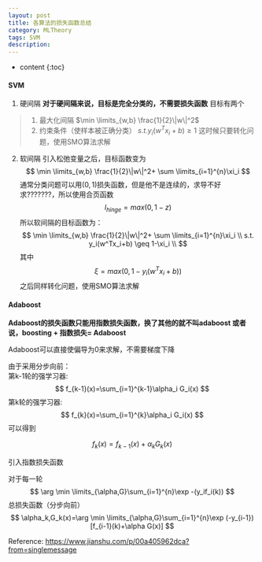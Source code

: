 ```yaml
---
layout: post
title: 各算法的损失函数总结
category: MLTheory
tags: SVM
description: 
---
```

* content
{:toc}

#### SVM
1. 硬间隔
 **对于硬间隔来说，目标是完全分类的，不需要损失函数**
 目标有两个
 >1. 最大化间隔  $\min \limits_{w,b} \frac{1}{2}\|w\|^2$
 >2. 约束条件（使样本被正确分类） $s.t. y_i(w^Tx_i+b) \geq 1$
这时候只要转化问题，使用SMO算法求解

2. 软间隔
引入松弛变量之后，目标函数变为
$$
\min \limits_{w,b} \frac{1}{2}\|w\|^2+ \sum \limits_{i=1}^{n}\xi_i
$$
通常分类问题可以用$(0,1)$损失函数，但是他不是连续的，求导不好求???????，所以使用合页函数
$$
l_{hinge}=max(0,1-z)
$$
所以软间隔的目标函数为：
$$
\min \limits_{w,b} \frac{1}{2}\|w\|^2+ \sum \limits_{i=1}^{n}\xi_i \\
s.t. y_i(w^Tx_i+b) \geq 1-\xi_i \\
$$
其中
$$
\xi=max(0,1-y_i(w^Tx_i+b))
$$
之后同样转化问题，使用SMO算法求解


#### Adaboost
**Adaboost的损失函数只能用指数损失函数，换了其他的就不叫adaboost
或者说，boosting + 指数损失= Adaboost**

Adaboost可以直接使偏导为0来求解，不需要梯度下降

由于采用分步向前：  
第k-1轮的强学习器:
$$
f_{k-1}(x)=\sum_{i=1}^{k-1}\alpha_i G_i(x)
$$
第k轮的强学习器:
$$
f_{k}(x)=\sum_{i=1}^{k}\alpha_i G_i(x)
$$
可以得到

$$
f_k(x)=f_{k-1}(x)+\alpha_k G_k(x)
$$

引入指数损失函数  

对于每一轮
$$
\arg \min \limits_{\alpha,G}\sum_{i=1}^{n}\exp -(y_if_i(k))
$$
总损失函数（分步向前）
$$
\alpha_k,G_k(x)=\arg \min \limits_{\alpha,G}\sum_{i=1}^{n}\exp (-y_{i-1})[f_{i-1}(k)+\alpha G(x)]
$$


Reference:
https://www.jianshu.com/p/00a405962dca?from=singlemessage

